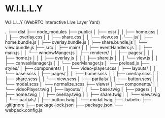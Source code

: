 # W.I.L.L.Y
W.I.L.L.Y (WebRTC Interactive Live Layer Yard)

.
├── dist
├── node_modules
├── public/
│   ├── css/
│   │   ├── home.css
│   │   ├── overlay.css
│   │   ├── share.css
│   │   └── view.css
│   └── js/
│       ├── home.bundle.js
│       ├── overlay.bundle.js
│       ├── share.bundle.js
│       └── view.bundle.js
├── src/
│   ├── main/
│   │   ├── eventHandlers.js
│   │   ├── main.js
│   │   └── windowManger.js
│   ├── renderer/
│   │   ├── pages/
│   │   │   ├── home.js
│   │   │   ├── overlay.js
│   │   │   ├── share.js
│   │   │   └── view.js
│   │   ├── canvasManager.js
│   │   └── peerManager.js
│   └── preload.js
├── styles/
│   ├── components/
│   │   └── video-player.scss
│   ├── layouts/
│   │   └── base.scss
│   ├── pages/
│   │   ├── home.scss
│   │   ├── overlay.scss
│   │   ├── share.scss
│   │   └── view.scss
│   ├── partials/
│   │   ├── button.scss
│   │   └── modal.scss
│   └── normalize.scss
├── views/
│   ├── components/
│   │   └── videoPlayer.twig
│   ├── layouts/
│   │   └── base.twig
│   ├── pages/
│   │   ├── home.twig
│   │   ├── overlay.twig
│   │   ├── share.twig
│   │   └── view.twig
│   └── partials/
│       ├── button.twig
│       └── modal.twig
├── .babelrc
├── .gitignore
├── package-lock.json
├── package.json
└── webpack.config.js